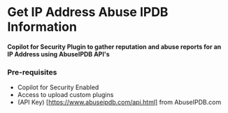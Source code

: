 # Get IP Address Abuse IPDB Information

#### Copilot for Security Plugin to gather reputation and abuse reports for an IP Address using AbuseIPDB API's

### Pre-requisites

* Copilot for Security Enabled
* Access to upload custom plugins
* (API Key) [https://www.abuseipdb.com/api.html] from AbuseIPDB.com 


